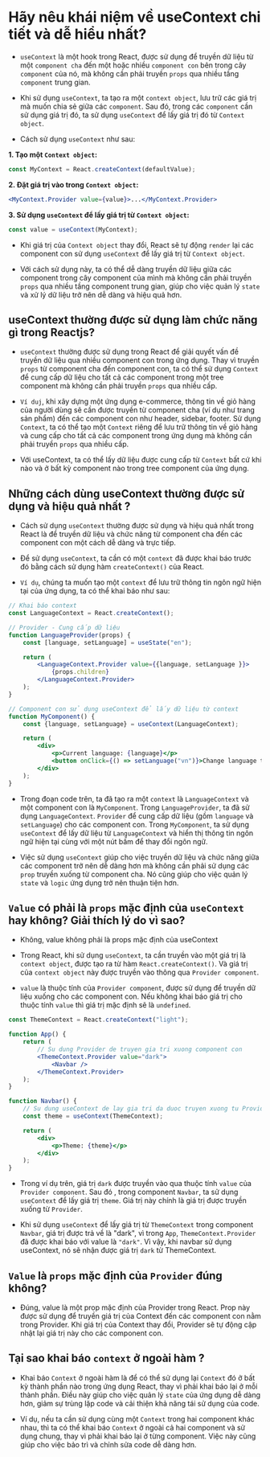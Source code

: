 # Hãy nêu khái niệm về useContext chi tiết và dễ hiểu nhất?

- `useContext` là một hook trong React, được sử dụng để truyền dữ liệu từ một `component cha` đến một hoặc nhiều `component con` bên trong cây `component` của nó, mà không cần phải truyền `props` qua nhiều tầng `component` trung gian.

- Khi sử dụng `useContext`, ta tạo ra một `context object`, lưu trữ các giá trị mà muốn chia sẻ giữa các `component`. Sau đó, trong các `component` cần sử dụng giá trị đó, ta sử dụng `useContext` để lấy giá trị đó từ `Context object`.

- Cách sử dụng `useContext` như sau:

**1. Tạo một `Context object`:**

```jsx
const MyContext = React.createContext(defaultValue);
```

**2. Đặt giá trị vào trong `Context object`:**

```jsx
<MyContext.Provider value={value}>...</MyContext.Provider>
```

**3. Sử dụng `useContext` để lấy giá trị từ `Context object`:**

```jsx
const value = useContext(MyContext);
```

- Khi giá trị của `Context object` thay đổi, React sẽ tự động `render` lại các component con sử dụng `useContext` để lấy giá trị từ `Context object`.

- Với cách sử dụng này, ta có thể dễ dàng truyền dữ liệu giữa các component trong cây component của mình mà không cần phải truyền `props` qua nhiều tầng component trung gian, giúp cho việc quản lý `state` và xử lý dữ liệu trở nên dễ dàng và hiệu quả hơn.

## useContext thường được sử dụng làm chức năng gì trong Reactjs?

- `useContext` thường được sử dụng trong React để giải quyết vấn đề truyền dữ liệu qua nhiều component con trong ứng dụng. Thay vì truyền `props` từ component cha đến component con, ta có thể sử dụng `Context` để cung cấp dữ liệu cho tất cả các component trong một tree component mà không cần phải truyền `props` qua nhiều cấp.

- `Ví duj`, khi xây dựng một ứng dụng e-commerce, thông tin về giỏ hàng của người dùng sẽ cần được truyền từ component cha (ví dụ như trang sản phẩm) đến các component con như header, sidebar, footer. Sử dụng `Context`, ta có thể tạo một `Context` riêng để lưu trữ thông tin về giỏ hàng và cung cấp cho tất cả các component trong ứng dụng mà không cần phải truyền `props` qua nhiều cấp.

- Với useContext, ta có thể lấy dữ liệu được cung cấp từ `Context` bất cứ khi nào và ở bất kỳ component nào trong tree component của ứng dụng.

## Những cách dùng useContext thường được sử dụng và hiệu quả nhất ?

- Cách sử dụng `useContext` thường được sử dụng và hiệu quả nhất trong React là để truyền dữ liệu và chức năng từ component cha đến các component con một cách dễ dàng và trực tiếp.

- Để sử dụng `useContext`, ta cần có một `context` đã được khai báo trước đó bằng cách sử dụng hàm `createContext()` của React.

- `Ví dụ`, chúng ta muốn tạo một `context` để lưu trữ thông tin ngôn ngữ hiện tại của ứng dụng, ta có thể khai báo như sau:

```jsx
// Khai báo context
const LanguageContext = React.createContext();

// Provider - Cung cấp dữ liệu
function LanguageProvider(props) {
    const [language, setLanguage] = useState("en");

    return (
        <LanguageContext.Provider value={{language, setLanguage }}>
            {props.children}
        </LanguageContext.Provider>
    );
}

// Component con sử dụng useContext để lấy dữ liệu từ context
function MyComponent() {
    const {language, setLanguage} = useContext(LanguageContext);

    return (
        <div>
            <p>Current language: {language}</p>
            <button onClick={() => setLanguage("vn")}>Change language to VN</button>
        </div>
    );
}
```
- Trong đoạn code trên, ta đã tạo ra một `context` là `LanguageContext` và một component con là `MyComponent`. Trong `LanguageProvider`, ta đã sử dụng `LanguageContext`. `Provider` để cung cấp dữ liệu (gồm `language` và `setLanguage`) cho các component con. Trong `MyComponent`, ta sử dụng `useContext` để lấy dữ liệu từ `LanguageContext` và hiển thị thông tin ngôn ngữ hiện tại cùng với một nút bấm để thay đổi ngôn ngữ.

- Việc sử dụng `useContext` giúp cho việc truyền dữ liệu và chức năng giữa các component trở nên dễ dàng hơn mà không cần phải sử dụng các `prop` truyền xuống từ component cha. Nó cũng giúp cho việc quản lý `state` và `logic` ứng dụng trở nên thuận tiện hơn.

## `Value` có phải là `props` mặc định của `useContext` hay không? Giải thích lý do vì sao?

- Không, value không phải là props mặc định của useContext
- Trong React, khi sử dụng `useContext`, ta cần truyền vào một giá trị là `context object`, được tạo ra từ hàm `React.createContext()`. Và giá trị của `context object` này được truyền vào thông qua `Provider component`.

- `value` là thuộc tính của `Provider component`, được sử dụng để truyền dữ liệu xuống cho các component con. Nếu không khai báo giá trị cho thuộc tính `value` thì giá trị mặc định sẽ là `undefined`.

```jsx
const ThemeContext = React.createContext("light");

function App() {
    return (
        // Su dung Provider de truyen gia tri xuong component con
        <ThemeContext.Provider value="dark">
            <Navbar />
        </ThemeContext.Provider>
    );
}

function Navbar() {
    // Su dung useContext de lay gia tri da duoc truyen xuong tu Provider
    const theme = useContext(ThemeContext);

    return (
        <div>
            <p>Theme: {theme}</p>
        </div>
    );
}
```

- Trong ví dụ trên, giá trị `dark` được truyền vào qua thuộc tính `value` của `Provider component`. Sau đó , trong component `Navbar`, ta sử dụng `useContext` để lấy giá trị `theme`. Giá trị này chính là giá trị được truyền xuống từ `Provider`.

- Khi sử dụng `useContext` để lấy giá trị từ `ThemeContext` trong component `Navbar`, giá trị được trả về là "dark", vì trong `App`, `ThemeContext.Provider` đã được khai báo với value là `"dark"`. Vì vậy, khi navbar sử dụng useContext, nó sẽ nhận được giá trị `dark` từ ThemeContext.

## `Value` là `props` mặc định của `Provider` đúng không?

- Đúng, value là một prop mặc định của Provider trong React. Prop này được sử dụng để truyền giá trị của Context đến các component con nằm trong Provider. Khi giá trị của Context thay đổi, Provider sẽ tự động cập nhật lại giá trị này cho các component con.

## Tại sao khai báo `context` ở ngoài hàm ?

- Khai báo `Context` ở ngoài hàm là để có thể sử dụng lại `Context` đó ở bất kỳ thành phần nào trong ứng dụng React, thay vì phải khai báo lại ở mỗi thành phần. Điều này giúp cho việc quản lý `state` của ứng dụng dễ dàng hơn, giảm sự trùng lặp code và cải thiện khả năng tái sử dụng của code.

- Ví dụ, nếu ta cần sử dụng cùng một `Context` trong hai component khác nhau, thì ta có thể khai báo `Context` ở ngoài cả hai component và sử dụng chung, thay vì phải khai báo lại ở từng component. Việc này cũng giúp cho việc bảo trì và chỉnh sửa code dễ dàng hơn.


